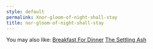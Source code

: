 ```yaml
---
style: default
permalink: Xnor-gloom-of-night-shall-stay
title: nor-gloom-of-night-shall-stay
---
```

You may also like:
[Breakfast For Dinner](http://scp-wiki.net/breakfast-for-dinner)
[The Settling Ash](http://scp-wiki.net/the-settling-ash)